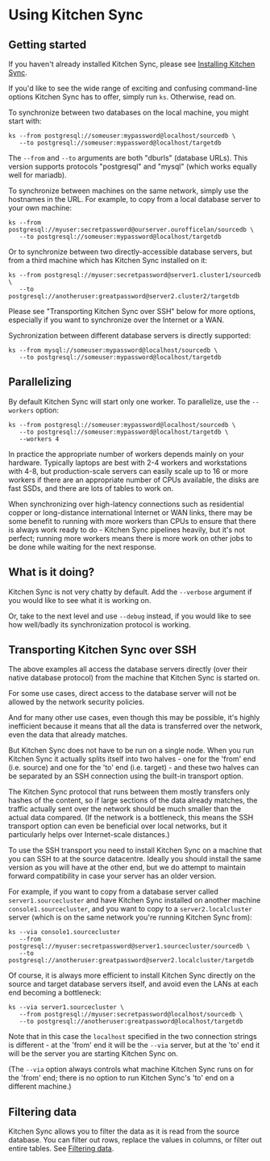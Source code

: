 Using Kitchen Sync
==================

Getting started
---------------

If you haven't already installed Kitchen Sync, please see [Installing Kitchen Sync](INSTALL.md).

If you'd like to see the wide range of exciting and confusing command-line options Kitchen Sync has to offer, simply run `ks`.  Otherwise, read on.

To synchronize between two databases on the local machine, you might start with:

```
ks --from postgresql://someuser:mypassword@localhost/sourcedb \
   --to postgresql://someuser:mypassword@localhost/targetdb
```

The `--from` and `--to` arguments are both "dburls" (database URLs).  This version supports protocols "postgresql" and "mysql" (which works equally well for mariadb).

To synchronize between machines on the same network, simply use the hostnames in the URL.  For example, to copy from a local database server to your own machine:

```
ks --from postgresql://myuser:secretpassword@ourserver.ourofficelan/sourcedb \
   --to postgresql://someuser:mypassword@localhost/targetdb
```

Or to synchronize between two directly-accessible database servers, but from a third machine which has Kitchen Sync installed on it:

```
ks --from postgresql://myuser:secretpassword@server1.cluster1/sourcedb \
   --to postgresql://anotheruser:greatpassword@server2.cluster2/targetdb
```

Please see "Transporting Kitchen Sync over SSH" below for more options, especially if you want to synchronize over the Internet or a WAN.

Sychronization between different database servers is directly supported:

```
ks --from mysql://someuser:mypassword@localhost/sourcedb \
   --to postgresql://someuser:mypassword@localhost/targetdb
```

Parallelizing
-------------

By default Kitchen Sync will start only one worker.  To parallelize, use the `--workers` option:

```
ks --from postgresql://someuser:mypassword@localhost/sourcedb \
   --to postgresql://someuser:mypassword@localhost/targetdb \
   --workers 4
```

In practice the appropriate number of workers depends mainly on your hardware.  Typically laptops are best with 2-4 workers and workstations with 4-8, but production-scale servers can easily scale up to 16 or more workers if there are an appropriate number of CPUs available, the disks are fast SSDs, and there are lots of tables to work on.

When synchronizing over high-latency connections such as residential copper or long-distance international Internet or WAN links, there may be some benefit to running with more workers than CPUs to ensure that there is always work ready to do - Kitchen Sync pipelines heavily, but it's not perfect; running more workers means there is more work on other jobs to be done while waiting for the next response.

What is it doing?
-----------------

Kitchen Sync is not very chatty by default.  Add the `--verbose` argument if you would like to see what it is working on.

Or, take to the next level and use `--debug` instead, if you would like to see how well/badly its synchronization protocol is working.

Transporting Kitchen Sync over SSH
----------------------------------

The above examples all access the database servers directly (over their native database protocol) from the machine that Kitchen Sync is started on.

For some use cases, direct access to the database server will not be allowed by the network security policies.

And for many other use cases, even though this may be possible, it's highly inefficient because it means that all the data is transferred over the network, even the data that already matches.

But Kitchen Sync does not have to be run on a single node.  When you run Kitchen Sync it actually splits itself into two halves - one for the 'from' end (i.e. source) and one for the 'to' end (i.e. target) - and these two halves can be separated by an SSH connection using the built-in transport option.

The Kitchen Sync protocol that runs between them mostly transfers only hashes of the content, so if large sections of the data already matches, the traffic actually sent over the network should be much smaller than the actual data compared.  (If the network is a bottleneck, this means the SSH transport option can even be beneficial over local networks, but it particularly helps over Internet-scale distances.)

To use the SSH transport you need to install Kitchen Sync on a machine that you can SSH to at the source datacentre.  Ideally you should install the same version as you will have at the other end, but we do attempt to maintain forward compatibility in case your server has an older version.

For example, if you want to copy from a database server called `server1.sourcecluster` and have Kitchen Sync installed on another machine `console1.sourcecluster`, and you want to copy to a `server2.localcluster` server (which is on the same network you're running Kitchen Sync from):

```
ks --via console1.sourcecluster
   --from postgresql://myuser:secretpassword@server1.sourcecluster/sourcedb \
   --to postgresql://anotheruser:greatpassword@server2.localcluster/targetdb
```

Of course, it is always more efficient to install Kitchen Sync directly on the source and target database servers itself, and avoid even the LANs at each end becoming a bottleneck:

```
ks --via server1.sourcecluster \
   --from postgresql://myuser:secretpassword@localhost/sourcedb \
   --to postgresql://anotheruser:greatpassword@localhost/targetdb
```

Note that in this case the `localhost` specified in the two connection strings is different - at the 'from' end it will be the `--via` server, but at the 'to' end it will be the server you are starting Kitchen Sync on.

(The `--via` option always controls what machine Kitchen Sync runs on for the 'from' end; there is no option to run Kitchen Sync's 'to' end on a different machine.)

Filtering data
--------------

Kitchen Sync allows you to filter the data as it is read from the source database.  You can filter out rows, replace the values in columns, or filter out entire tables.  See [Filtering data](FILTERING.md).
